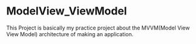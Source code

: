 # ModelView_ViewModel
This Project is basically my practice project about the MVVM(Model View View Model) architecture of making an application.